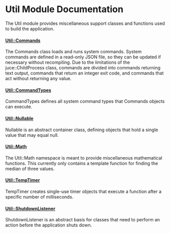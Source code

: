 # Util Module Documentation
The Util module provides miscellaneous support classes and functions used to build the application.

#### [Util\::Commands](../../Source/Foundation/Util/Util_Commands.h)
The Commands class loads and runs system commands. System commands are defined in a read-only JSON file, so they can be updated if necessary without recompiling. Due to the limitations of the juce\::ChildProcess class, commands are divided into commands returning text output, commands that return an integer exit code, and commands that act without returning any value.

#### [Util\::CommandTypes](../../Source/Foundation/Util/Util_CommandTypes.h)
CommandTypes defines all system command types that Commands objects can execute.

#### [Util\::Nullable](../../Source/Foundation/Util/Util_Nullable.h)
Nullable is an abstract container class, defining objects that hold a single value that may equal null.

#### [Util\::Math](../../Source/Foundation/Util/Util_Math.h)
The Util\::Math namespace is meant to provide miscellaneous mathematical functions. This currently only contains a template function for finding the median of three values.

#### [Util\::TempTimer](../../Source/Foundation/Util/Util_TempTimer.h)
TempTimer creates single-use timer objects that execute a function after a specific number of milliseconds.

#### [Util\::ShutdownListener](../../Source/Foundation/Util/Util_ShutdownListener.h)
ShutdownListener is an abstract basis for classes that need to perform an action before the application shuts down.
